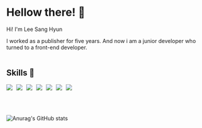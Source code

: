# Hellow there! 👐

Hi! I'm Lee Sang Hyun

I worked as a publisher for five years. And now i am a junior developer who turned to a front-end developer.
<br/>
<br/>

## Skills 💪
<div style="display: flex; gap: 10px;">
<img src="https://img.shields.io/badge/JavaScript-F7DF1E?style=flat-square&logo=JavaScript&logoColor=white"/>
<img src="https://img.shields.io/badge/React-61DAFB?style=flat-square&logo=React&logoColor=white"/>
<img src="https://img.shields.io/badge/TypeScript-3178C6?style=flat-square&logo=TypeScript&logoColor=white"/>
<img src="https://img.shields.io/badge/next.js-000000?style=flat-square&logo=next.js&logoColor=white"/>
  <img src="https://img.shields.io/badge/graphql-E10098?style=flat-square&logo=graphql&logoColor=white"/>
<img src="https://img.shields.io/badge/html5-E34F26?style=flat-square&logo=html5&logoColor=white"/>
<img src="https://img.shields.io/badge/css3-1572B6?style=flat-square&logo=css3&logoColor=white"/>
</div>


<br/>
<br/>
<br/>


![Anurag's GitHub stats](https://github-readme-stats.vercel.app/api?username=TUCGG&show_icons=true&theme=radical)
